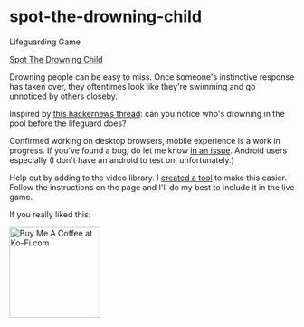 # spot-the-drowning-child
Lifeguarding Game

[Spot The Drowning Child](http://spotthedrowningchild.com)

Drowning people can be easy to miss. Once someone's instinctive response has taken over, they oftentimes look like they're swimming and go unnoticed by others closeby.

Inspired by [this hackernews thread](https://news.ycombinator.com/item?id=9947237): can you notice who's drowning in the pool before the lifeguard does?

Confirmed working on desktop browsers, mobile experience is a work in progress. If you've found a bug, do let me know [in an issue](https://github.com/FrankSalad/spot-the-drowning-child/issues/new). Android users especially (I don't have an android to test on, unfortunately.)

Help out by adding to the video library. I [created a tool](http://spotthedrowningchild.com/creator.html) to make this easier. Follow the instructions on the page and I'll do my best to include it in the live game. 

If you really liked this:

<a href='http://ko-fi.com?i=1004WX6TN7MJ1' target='_blank'><img width="160" style='border:0px' src='https://az743702.vo.msecnd.net/cdn/btn1.png' border='0' alt='Buy Me A Coffee at Ko-Fi.com' /></a> 
